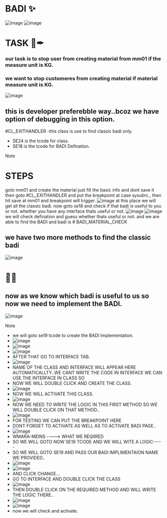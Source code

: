 # BADI ✨ 

![image](https://github.com/bhuvabhavik/MY-ABAP-CHEATSHEET/assets/49744703/5e781a31-68e0-4a43-9cee-553f2b9b9e49)
![image](https://github.com/bhuvabhavik/MY-ABAP-CHEATSHEET/assets/49744703/34818da6-b1b2-4fba-a120-45abb6aae289)

# TASK 📃✒
### our task is to stop user from creating material from mm01 if the measure unit is KG.
### we want to stop customeres from creating material if material measure unit is KG.

![image](https://github.com/bhuvabhavik/MY-ABAP-CHEATSHEET/assets/49744703/903c271a-79bd-407d-b2f7-3c72b8f64f79)
## this is developer preferebble way..bcoz we have option of debugging in this option.
#CL_EXITHANDLER
-this class is use to find classic badi only.
- SE24 is the tcode for class.
- SE18 is the tcode for BADI Defination.

>[!NOTE]
> # STEPS
>  goto mm01 and create the material just fill the basic info and dont save it
> then goto #CL_EXITHANDLER and put the breakpoint at case sysubrc., then hit save at mm01 and breakpoint will trigger.
> ![image](https://github.com/bhuvabhavik/MY-ABAP-CHEATSHEET/assets/49744703/850bb224-7add-440e-814c-b2d5d0c9e41f)
> at this place we will get all the classic badi.
> now goto se18 and check if that badi is useful to you or not. whether you have any interface thats useful or not.
> ![image](https://github.com/bhuvabhavik/MY-ABAP-CHEATSHEET/assets/49744703/66ad2130-f172-4b92-87b2-d842dd224800)
> ![image](https://github.com/bhuvabhavik/MY-ABAP-CHEATSHEET/assets/49744703/e22bc9c0-bb9c-4649-8425-8d4bace3819e)
> we will check defination and guess whether thats useful or not. and we are able to find the BADI and badi is # BADI_MATERIAL_CHECK

## we have two more methods to find the classic badi
![image](https://github.com/bhuvabhavik/MY-ABAP-CHEATSHEET/assets/49744703/7fac04f7-d2d9-4f30-a1f5-9f5dfd4d1bd4)

# 🌷🌷

## now as we know which badi is useful to us so now we need to implement the BADI.
![image](https://github.com/bhuvabhavik/MY-ABAP-CHEATSHEET/assets/49744703/cdc89486-253a-418e-bb5b-70653ed9fcc2)


>[!NOTE]
>- we will goto se19 tcode to create the BADI Implementation.
>- ![image](https://github.com/bhuvabhavik/MY-ABAP-CHEATSHEET/assets/49744703/08616ba5-89d8-4093-a899-658ecf320423)
>- ![image](https://github.com/bhuvabhavik/MY-ABAP-CHEATSHEET/assets/49744703/3a78d673-3901-4ab3-b937-32881ecc24be)
>- ![image](https://github.com/bhuvabhavik/MY-ABAP-CHEATSHEET/assets/49744703/a0cd665c-4ba2-44f8-a756-9186b744c224)
>- AFTER THAT GO TO INTERFACE TAB.
>- ![image](https://github.com/bhuvabhavik/MY-ABAP-CHEATSHEET/assets/49744703/10fbb680-f7d3-40dc-95f0-3fec9088f825)
>- NAME OF THE CLASS AND INTERFACE WILL APPEAR HERE AUTOMATICALLTY..WE CANT WRITE THE CODE IN INTERFACE WE CAN USE THE INTERFACE IN CLASS SO
>- NOW WE WILL DOUBLE CLICK AND CREATE THE CLASS.
>-  ![image](https://github.com/bhuvabhavik/MY-ABAP-CHEATSHEET/assets/49744703/6dc4a10d-68cf-4a58-aea9-e5eec3ba34ea)
>-  NOW WE WILL ACTIVATE THIS CLASS.
>-  ![image](https://github.com/bhuvabhavik/MY-ABAP-CHEATSHEET/assets/49744703/0467019b-7d90-4189-88a9-761fb8c79149)
>-  NOW WE NEED TO WRITE THE LOGIC IN THIS FIRST METHOD SO WE WILL DOUBLE CLICK ON THAT METHOD..
>-  ![image](https://github.com/bhuvabhavik/MY-ABAP-CHEATSHEET/assets/49744703/8d0bc502-a0c3-44de-b5df-e30736195d01)
>-  FOR TESTING WE CAN PUT THE BREAKPOINT HERE
>-  DONT FORGET TO ACTIVATE AS WELL AS TO ACTIVATE BADI PAGE..
>-  ![image](https://github.com/bhuvabhavik/MY-ABAP-CHEATSHEET/assets/49744703/50677c6c-d223-4bc4-a7e7-bb3bb8fcd880)
>-  WMARA-MEINS ----> WHAT WE REQIIRED
>-  SO WE WILL GOTO NOW SE19 TCODE AND WE WILL WITE A LOGIC-----
>-  SO WE WILL GOTO SE19 AND PASS OUR BADI IMPLIMENTAION NAME WE PROVIDED..
>-  ![image](https://github.com/bhuvabhavik/MY-ABAP-CHEATSHEET/assets/49744703/2399167a-bb32-47f3-99b5-989c15767828)
>-  ![image](https://github.com/bhuvabhavik/MY-ABAP-CHEATSHEET/assets/49744703/96e98ca2-970d-4a44-b13c-4f1b0a9c6143)
>-  AND CLICK CHANGE...
>-  GO TO INTERFACE AND DOUBLE CLICK THE CLASS
>-  ![image](https://github.com/bhuvabhavik/MY-ABAP-CHEATSHEET/assets/49744703/64442861-0b95-408e-878b-6b55b02039e4)
>-  THEN DOUBLE CLICK ON THE REQUIRED METHOD AND WILL WRITE THE LOGIC THERE..
>-  ![image](https://github.com/bhuvabhavik/MY-ABAP-CHEATSHEET/assets/49744703/d1e00578-7a54-4c0f-a7c4-1a75d5c8d3ff)
>-  ![image](https://github.com/bhuvabhavik/MY-ABAP-CHEATSHEET/assets/49744703/656e3f41-7ac4-4fe8-bb30-d7ac90f6cc9f)
>-  now we will check and activate.









